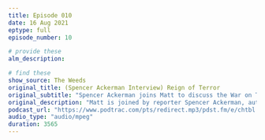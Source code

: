```yaml
---
title: Episode 010
date: 16 Aug 2021
eptype: full
episode_number: 10

# provide these
alm_description: 

# find these
show_source: The Weeds
original_title: (Spencer Ackerman Interview) Reign of Terror 
original_subtitle: "Spencer Ackerman joins Matt to discuss the War on Terror, tying its roots to the Oklahoma City bombing and its legacy to Trump’s presidency."
original_description: "Matt is joined by reporter Spencer Ackerman, author of the new book Reign of Terror. Ackerman explains the ways in which America’s approach to domestic white terrorism differs from its approach to international threats. They discuss the treatment of Timothy McVeigh after the Oklahoma City bombing, and the way in which it primed the political and cultural response to 9/11 and the War on Terror. Ackerman also argues that the unlawful and immoral approach of the government laid the groundwork for Trump's presidency. Resources: Reign of Terror by Spencer Ackerman (Penguin Random House; Aug 10, 2021) The Jakarta Method by Vincent Bevins (Public Affairs; May 19, 2020) 'Second Inaugural Address' by George W. Bush (January 20, 2005) State of Exception by Giorgio Agamben (Chicago: The University of Chicago Press; 2005) Guest: Spencer Ackerman (@attackerman), author, reporter, and publisher of Forever Wars on Substack, contributing editor at the Daily Beast."
podcast_url: "https://www.podtrac.com/pts/redirect.mp3/pdst.fm/e/chtbl.com/track/524GE/traffic.megaphone.fm/VMP7095347868.mp3?updated=1628821925"
audio_type: "audio/mpeg"
duration: 3565
---
```

